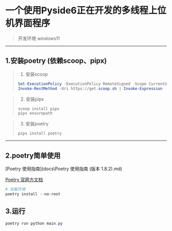 # 一个使用Pyside6正在开发的多线程上位机界面程序
> 开发环境 windows11
---
## 1.安装poetry (依赖scoop、pipx)

> 1. 安装scoop
>
> ```powershell
> Set-ExecutionPolicy -ExecutionPolicy RemoteSigned -Scope CurrentUser
> Invoke-RestMethod -Uri https://get.scoop.sh | Invoke-Expression
> ```

>   2. 安装pipx
>
> ```powershell
> scoop install pipx
> pipx ensurepath
> ```

>   3. 安装poetry
> ```powershell
> pipx install poetry
> ```
---

## 2.poetry简单使用

[Poetry 使用指南](docs\Poetry 使用指南 (版本 1.8.2).md)

[Poetry 官网方文档](https://python-poetry.org/docs/#system-requirements)

```powershell
# 加载环境
poetry install --no-root
```

## 3.运行

```powershell
poetry run python main.py
```
